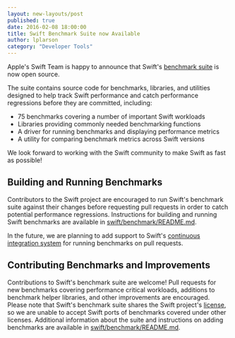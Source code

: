 ```yaml
---
layout: new-layouts/post
published: true
date: 2016-02-08 18:00:00
title: Swift Benchmark Suite now Available
author: lplarson
category: "Developer Tools"
---
```


Apple's Swift Team is happy to announce that Swift's [benchmark
suite](https://github.com/apple/swift/tree/master/benchmark) is now open
source.

The suite contains source code for benchmarks, libraries, and utilities
designed to help track Swift performance and catch performance regressions
before they are committed, including:

- 75 benchmarks covering a number of important Swift workloads
- Libraries providing commonly needed benchmarking functions
- A driver for running benchmarks and displaying performance metrics
- A utility for comparing benchmark metrics across Swift versions

We look forward to working with the Swift community to make Swift as fast as
possible!

## Building and Running Benchmarks

Contributors to the Swift project are encouraged to run Swift's benchmark suite
against their changes before requesting pull requests in order to catch
potential performance regressions. Instructions for building and running Swift
benchmarks are available in
[swift/benchmark/README.md](https://github.com/apple/swift/tree/master/benchmark).

In the future, we are planning to add support to Swift's [continuous
integration system](https://ci.swift.org) for running benchmarks on pull
requests.

## Contributing Benchmarks and Improvements

Contributions to Swift's benchmark suite are welcome! Pull requests for new
benchmarks covering performance critical workloads, additions to benchmark
helper libraries, and other improvements are encouraged. Please note that
Swift's benchmark suite shares the Swift project's
[license](https://github.com/apple/swift/blob/master/LICENSE.txt), so we are
unable to accept Swift ports of benchmarks covered under other licenses.
Additional information about the suite and instructions on adding benchmarks
are available in
[swift/benchmark/README.md](https://github.com/apple/swift/tree/master/benchmark).
